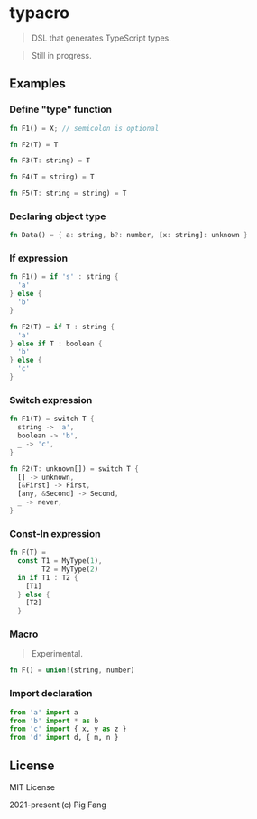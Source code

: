 # typacro

> DSL that generates TypeScript types.

> Still in progress.

## Examples

### Define "type" function

```rust
fn F1() = X; // semicolon is optional

fn F2(T) = T

fn F3(T: string) = T

fn F4(T = string) = T

fn F5(T: string = string) = T
```

### Declaring object type

```rust
fn Data() = { a: string, b?: number, [x: string]: unknown }
```

### If expression

```rust
fn F1() = if 's' : string {
  'a'
} else {
  'b'
}

fn F2(T) = if T : string {
  'a'
} else if T : boolean {
  'b'
} else {
  'c'
}
```

### Switch expression

```rust
fn F1(T) = switch T {
  string -> 'a',
  boolean -> 'b',
  _ -> 'c',
}

fn F2(T: unknown[]) = switch T {
  [] -> unknown,
  [&First] -> First,
  [any, &Second] -> Second,
  _ -> never,
}
```

### Const-In expression

```rust
fn F(T) =
  const T1 = MyType(1),
        T2 = MyType(2)
  in if T1 : T2 {
    [T1]
  } else {
    [T2]
  }
```

### Macro

> Experimental.

```rust
fn F() = union!(string, number)
```

### Import declaration

```python
from 'a' import a
from 'b' import * as b
from 'c' import { x, y as z }
from 'd' import d, { m, n }
```

## License

MIT License

2021-present (c) Pig Fang
